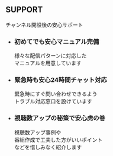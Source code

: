 ## SUPPORT
チャンネル開設後の安心サポート

<ul>
<li>
<h3>初めてでも安心<strong>マニュアル完備</strong></h3>
<span>様々な配信パターンに対応した<br />マニュアルを用意しています</span>  
</li>
<li>
<h3>緊急時も安心<strong>24時間チャット対応</strong></h3>
<span>緊急時にすぐ問い合わせできるよう<br />トラブル対応窓口を設けています</span>
</li>
<li>
<h3>視聴数アップの秘策で安心<strong>虎の巻</strong></h3>
<span>視聴数アップ事例や<br />番組作成で工夫した方がいいポイント<br />などを惜しみなく紹介します</span>
</li>
